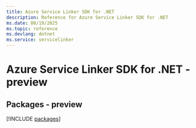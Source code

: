 ```yaml
---
title: Azure Service Linker SDK for .NET
description: Reference for Azure Service Linker SDK for .NET
ms.date: 08/19/2025
ms.topic: reference
ms.devlang: dotnet
ms.service: servicelinker
---
```

# Azure Service Linker SDK for .NET - preview
## Packages - preview
[!INCLUDE [packages](service-linker-index.md)]